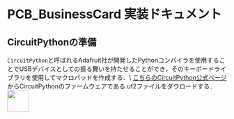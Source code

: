 # PCB_BusinessCard 実装ドキュメント
## CircuitPythonの準備
`CircuitPython`と呼ばれるAdafruit社が開発したPythonコンパイラを使用することでUSBデバイスとしての振る舞いを持たせることができ，そのキーボードライブラリを使用してマクロパッドを作成する．\\
[こちらのCircuitPython公式ページ](https://circuitpython.org/board/seeeduino_xiao_rp2040/)からCircuitPythonのファームウェアである.uf2ファイルをダウロードする．
<image src=https://github.com/hida-yat/PCB_BusinessCard/blob/main/images/installCircuitPython.png, width=50mm>